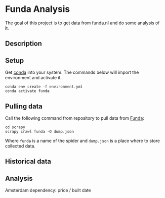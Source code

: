 # Funda Analysis

The goal of this project is to get data from funda.nl and do some analysis of it.

## Description

## Setup

Get [conda](https://conda.io) into your system.
The commands below will import the environment and activate it.

```shell
conda env create -f environment.yml
conda activate funda
```

## Pulling data

Call the following command from repository to pull data from [Funda](https://funda.nl):

```shell
cd scrapy
scrapy crawl funda -O dump.json
```

Where `funda` is a name of the spider and `dump.json` is a place where to store collected data.

## Historical data

## Analysis

Amsterdam dependency: price / built date

